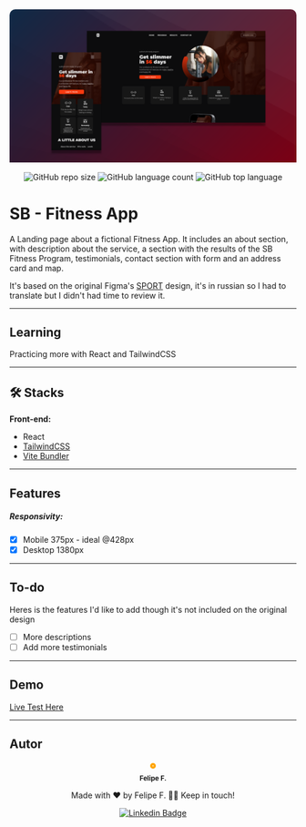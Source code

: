 <div align="center">

 <!-- :uk: [English version](/Readme/README-en.md) / [Pt-BR version](../README.md) -->

 <img src="https://raw.githubusercontent.com/felpfsf/sb-fitness-app-lading/master/design/sb-fitness-mockup.png" style="border-top-left-radius: 10px; border-top-right-radius: 10px">
 
 <!-- <img src="https://user-images.githubusercontent.com/2619027/183268553-7eb69699-05c6-4d0a-85a9-08dfe2b272b7.png" style="border-top-left-radius: 10px; border-top-right-radius: 10px"> -->
 

  ![GitHub repo size](https://img.shields.io/github/repo-size/felpfsf/sb-fitness-app-lading) ![GitHub language count](https://img.shields.io/github/languages/count/felpfsf/sb-fitness-app-lading) ![GitHub top language](https://img.shields.io/github/languages/top/felpfsf/sb-fitness-app-lading)

</div>

# SB - Fitness App

A Landing page about a fictional Fitness App. It includes an about section, with description about the service, a section with the results of the SB Fitness Program, testimonials, contact section with form and an address card and map.

It's based on the original Figma's [SPORT](https://www.figma.com/file/jJ9O9nSrSkEBmuHkPFDFCY/SPORT-(Community)?node-id=0%3A1) design, it's in russian so I had to translate but I didn't had time to review it.

---

## Learning

Practicing more with React and TailwindCSS

---

## 🛠 Stacks

**Front-end:**

- React
- [TailwindCSS](https://tailwindcss.com/docs/guides/create-react-app)
- [Vite Bundler](https://vitejs.dev/)
  
---

## Features

##### Responsivity:
- [x] Mobile 375px - ideal @428px
- [x] Desktop 1380px

---

## To-do

Heres is the features I'd like to add though it's not included on the original design
- [ ] More descriptions
- [ ] Add more testimonials

---

## Demo

[Live Test Here](http://fitness-app-lading.vercel.app/)

---

## Autor

<div align='center'>

 <img style="border:4px solid orange; border-radius: 100%; padding:1px;" src="https://github.com/felpfsf.png" width="100px;" alt=""/>
 <br />
 <sub><b>Felipe F.</b></sub>

Made with ❤️ by Felipe F. 👋🏽 Keep in touch!

[![Linkedin Badge](https://img.shields.io/badge/-Felipe-blue?style=flat-square&logo=Linkedin&logoColor=white&link=https://www.linkedin.com/in/felipefsf/)](https://www.linkedin.com/in/felipefsf/)

</div>
